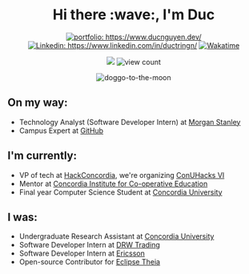 <h1 align="center"> Hi there :wave:, I'm Duc </h1>

<p align="center">
<a href="https://www.ducnguyen.dev/"><img src="https://img.shields.io/badge/Portfolio-Duc%20Nguyen-informational" alt="portfolio: https://www.ducnguyen.dev/"></a>
<a href="https://www.linkedin.com/in/ductringn/"><img src="https://img.shields.io/badge/-Duc_Nguyen-%230077B5.svg?&style=flat&logo=linkedin&logoColor=white" alt="Linkedin: https://www.linkedin.com/in/ductringn/"></a>
<a href="https://wakatime.com/@DukeNgn"><img src="https://img.shields.io/badge/Wakatime-DukeNgn-success?&logo=wakatime&style=flat" alt="Wakatime"></a>
</p>
<p align="center">
<img src="https://img.shields.io/badge/Vim-Lover-brightgreen?&logo=Vim">
<img src="https://komarev.com/ghpvc/?username=DukeNgn&color=blue" alt="view count" />
</p>


<p align="center">
<img src="https://media2.giphy.com/media/xUOwGj1jwTZq5Kh3Ko/giphy.gif?cid=ecf05e47mozxppgedhp8vp28tv5xjbgovss56yuehwnbcd9v&rid=giphy.gif&ct=g" alt="doggo-to-the-moon">
</p>

## On my way:
+ Technology Analyst (Software Developer Intern) at [Morgan Stanley](https://www.morganstanley.com)
+ Campus Expert at [GitHub](https://education.github.com/experts)

## I'm currently:

 + VP of tech at [HackConcordia](https://hackconcordia.io/), we're organizing [ConUHacks VI](https://conuhacks.io/)
 + Mentor at [Concordia Institute for Co-operative Education](https://www.concordia.ca/academics/co-op.html)
 + Final year Computer Science Student at [Concordia University](https://www.concordia.ca)
 
 ## I was:
 + Undergraduate Research Assistant at [Concordia University](https://www.concordia.ca)
 + Software Developer Intern at [DRW Trading](https://drw.com/)
 + Software Developer Intern at [Ericsson](https://www.ericsson.com/en)
 + Open-source Contributor for [Eclipse Theia](https://github.com/eclipse-theia/theia)
